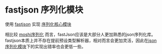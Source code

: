 # fastjson 序列化模块

使用 [fastjson](https://github.com/alibaba/fastjson) 实现 [序列化核心模块](../json-core)

相比较 [moshi序列化](../serialization-json-moshi) 而言，fastJson应该是大部分人更加熟悉的json序列化库。
fastjson本质上并不存在提前预设类型解析器，相对而言会更加灵活，因此在[json序列化模块](../json-core)下的实现出错率也会更低一些。
